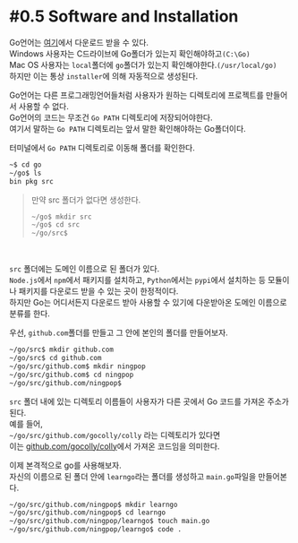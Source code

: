 # #0.5 Software and Installation

Go언어는 [여기](https://golang.org/dl/)에서 다운로드 받을 수 있다.<br/>
Windows 사용자는 C드라이브에 Go폴더가 있는지 확인해야하고`(C:\Go)`<br/>
Mac OS 사용자는 `local`폴더에 `go`폴더가 있는지 확인해야한다.`(/usr/local/go)`<br/>
하지만 이는 통상 `installer`에 의해 자동적으로 생성된다.<br/>

Go언어는 다른 프로그래밍언어들처럼 사용자가 원하는 디렉토리에 프로젝트를 만들어서 사용할 수 없다.<br/>
Go언어의 코드는 무조건 `Go PATH` 디렉토리에 저장되어야한다.<br/>
여기서 말하는 `Go PATH` 디렉토리는 앞서 말한 확인해야하는 Go폴더이다.<br/>

터미널에서 `Go PATH` 디렉토리로 이동해 폴더를 확인한다.<br/>
``` bash
~$ cd go
~/go$ ls
bin pkg src
```

> 만약 src 폴더가 없다면 생성한다.<br/>
> ``` bash
> ~/go$ mkdir src
> ~/go$ cd src
> ~/go/src$
> ```
<br/>

`src` 폴더에는 도메인 이름으로 된 폴더가 있다.<br/>
`Node.js`에서 `npm`에서 패키지를 설치하고, `Python`에서는 `pypi`에서 설치하는 등 모듈이나 패키지를 다운로드 받을 수 있는 곳이 한정적이다.<br/>
하지만 Go는 어디서든지 다운로드 받아 사용할 수 있기에 다운받아온 도메인 이름으로 분류를 한다.<br/>

우선, `github.com`폴더를 만들고 그 안에 본인의 폴더를 만들어보자.<br/>
``` bash
~/go/src$ mkdir github.com
~/go/src$ cd github.com
~/go/src/github.com$ mkdir ningpop
~/go/src/github.com$ cd ningpop
~/go/src/github.com/ningpop$
```

`src` 폴더 내에 있는 디렉토리 이름들이 사용자가 다른 곳에서 Go 코드를 가져온 주소가 된다.<br/>
예를 들어,<br/>
`~/go/src/github.com/gocolly/colly` 라는 디렉토리가 있다면<br/>
이는 [github.com/gocolly/colly](http://github.com/gocolly/colly)에서 가져온 코드임을 의미한다.<br/>

이제 본격적으로 go를 사용해보자.<br/>
자신의 이름으로 된 폴더 안에 `learngo`라는 폴더를 생성하고 `main.go`파일을 만들어본다.<br/>
``` bash
~/go/src/github.com/ningpop$ mkdir learngo
~/go/src/github.com/ningpop$ cd learngo
~/go/src/github.com/ningpop/learngo$ touch main.go
~/go/src/github.com/ningpop/learngo$ code .
```
